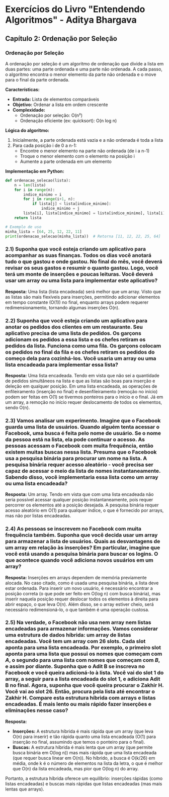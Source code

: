 # Exercícios do Livro "Entendendo Algoritmos" - Aditya Bhargava

## Capítulo 2: Ordenação por Seleção

### Ordenação por Seleção

A ordenação por seleção é um algoritmo de ordenação que divide a lista em duas partes: uma parte ordenada e uma parte não ordenada. A cada passo, o algoritmo encontra o menor elemento da parte não ordenada e o move para o final da parte ordenada.

**Características:**

- **Entrada:** Lista de elementos comparáveis
- **Objetivo:** Ordenar a lista em ordem crescente
- **Complexidade:**
  - Ordenação por seleção: O(n²)
  - Ordenação eficiente (ex: quicksort): O(n log n)

**Lógica do algoritmo:**

1. Inicialmente, a parte ordenada está vazia e a não ordenada é toda a lista
2. Para cada posição i de 0 a n-1:
   - Encontre o menor elemento na parte não ordenada (de i a n-1)
   - Troque o menor elemento com o elemento na posição i
   - Aumente a parte ordenada em um elemento

**Implementação em Python:**

```python
def ordenacao_selecao(lista):
    n = len(lista)
    for i in range(n):
        indice_minimo = i
        for j in range(i+1, n):
            if lista[j] < lista[indice_minimo]:
                indice_minimo = j
        lista[i], lista[indice_minimo] = lista[indice_minimo], lista[i]
    return lista

# Exemplo de uso
minha_lista = [64, 25, 12, 22, 11]
print(ordenacao_selecao(minha_lista))  # Retorna [11, 12, 22, 25, 64]
```

### **2.1)** Suponha que você esteja criando um aplicativo para acompanhar as suas finanças. Todos os dias você anotará tudo o que gastou e onde gastou. No final do mês, você deverá revisar os seus gastos e resumir o quanto gastou. Logo, você terá um monte de inserções e poucas leituras. Você deverá usar um array ou uma lista para implementar este aplicativo?

**Resposta:** Uma lista (lista encadeada) será melhor que um array. Visto que as listas são mais flexíveis para inserções, permitindo adicionar elementos em tempo constante (O(1)) no final, enquanto arrays podem requerer redimensionamento, tornando algumas inserções O(n).

### **2.2)** Suponha que você esteja criando um aplicativo para anotar os pedidos dos clientes em um restaurante. Seu aplicativo precisa de uma lista de pedidos. Os garçons adicionam os pedidos a essa lista e os chefes retiram os pedidos da lista. Funciona como uma fila. Os garçons colocam os pedidos no final da fila e os chefes retiram os pedidos do começo dela para cozinhá-los. Você usaria um array ou uma lista encadeada para implementar essa lista?

**Resposta:** Uma lista encadeada. Tendo em vista que não sei a quantidade de pedidos simultâneos na lista e que as listas são boas para inserção e deleção em qualquer posição. Em uma lista encadeada, as operações de enfileiramento (inserção no final) e desenfileiramento (remoção no início) podem ser feitas em O(1) se tivermos ponteiros para o início e o final. Já em um array, a remoção no início requer deslocamento de todos os elementos, sendo O(n).

### **2.3)** Vamos analisar um experimento. Imagine que o Facebook guarda uma lista de usuários. Quando alguém tenta acessar o Facebook, uma busca é feita pelo nome de usuário. Se o nome da pessoa está na lista, ela pode continuar o acesso. As pessoas acessam o Facebook com muita frequência, então existem muitas buscas nessa lista. Presuma que o Facebook usa a pesquisa binária para procurar um nome na lista. A pesquisa binária requer acesso aleatório - você precisa ser capaz de acessar o meio da lista de nomes instantaneamente. Sabendo disso, você implementaria essa lista como um array ou uma lista encadeada?

**Resposta:** Um array. Tendo em vista que com uma lista encadeada não seria possível acessar qualquer posição instantaneamente, pois requer percorrer os elementos até a posição desejada. A pesquisa binária requer acesso aleatório em O(1) para qualquer índice, o que é fornecido por arrays, mas não por listas encadeadas.

### **2.4)** As pessoas se inscrevem no Facebook com muita frequência também. Suponha que você decida usar um array para armazenar a lista de usuários. Quais as desvantagens de um array em relação às inserções? Em particular, imagine que você está usando a pesquisa binária para buscar os logins. O que acontece quando você adiciona novos usuários em um array?

**Resposta:** Inserções em arrays dependem de memória previamente alocada. No caso citado, como é usada uma pesquisa binária, a lista deve estar ordenada. Para inserir um novo usuário, é necessário encontrar a posição correta (o que pode ser feito em O(log n) com busca binária), mas inserir naquela posição requer deslocar todos os elementos à direita para abrir espaço, o que leva O(n). Além disso, se o array estiver cheio, será necessário redimensioná-lo, o que também é uma operação custosa.

### **2.5)** Na verdade, o Facebook não usa nem array nem listas encadeadas para armazenar informações. Vamos considerar uma estrutura de dados híbrida: um array de listas encadeadas. Você tem um array com 26 slots. Cada slot aponta para uma lista encadeada. Por exemplo, o primeiro slot aponta para uma lista que possui os nomes que começam com *A*, o segundo para uma lista com nomes que começam com *B*, e assim por diante. Suponha que o **Adit B** se inscreva no Facebook e você queira adicioná-lo à lista. Você vai do slot 1 do array, a seguir para a lista encadeada do slot 1, e adiciona **Adit B** no final. Agora, suponha que você queira procurar o **Zakhir H**. Você vai ao slot 26. Então, procura pela lista até encontrar o **Zakhir H**. Compare esta estrutura híbrida com arrays e listas encadeadas. É mais lento ou mais rápido fazer inserções e eliminações nesse caso?

**Resposta:**

- **Inserções:** A estrutura híbrida é mais rápida que um array (que leva O(n) para inserir) e tão rápida quanto uma lista encadeada (O(1) para inserção no final, assumindo que temos o ponteiro para o final).
- **Buscas:** A estrutura híbrida é mais lenta que um array (que permite busca binária em O(log n)) mas mais rápida que uma lista encadeada (que requer busca linear em O(n)). No híbrido, a busca é O(k/26) em média, onde k é o número de elementos na lista da letra, o que é melhor que O(n) da lista encadeada, mas pior que O(log n) do array.

Portanto, a estrutura híbrida oferece um equilíbrio: inserções rápidas (como listas encadeadas) e buscas mais rápidas que listas encadeadas (mas mais lentas que arrays).
